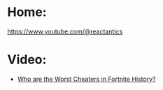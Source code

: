 # Home:
https://www.youtube.com/@reactantics

# Video:
- [Who are the Worst Cheaters in Fortnite History?](https://youtu.be/84hhc0A0Kz0)
